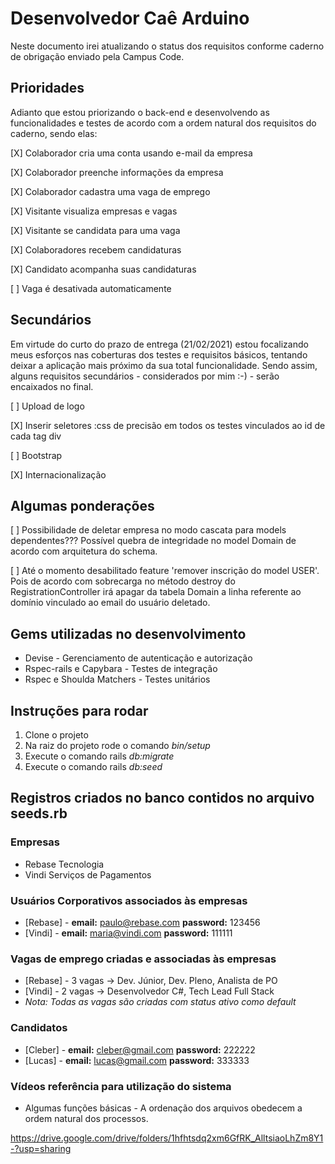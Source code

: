 # Desenvolvedor Caê Arduino 

Neste documento irei atualizando o status dos requisitos conforme caderno
de obrigação enviado pela Campus Code.

## Prioridades

Adianto que estou priorizando o back-end e desenvolvendo as funcionalidades
e testes de acordo com a ordem natural dos requisitos do caderno, sendo elas:

[X] Colaborador cria uma conta usando e-mail da empresa

[X] Colaborador preenche informações da empresa

[X] Colaborador cadastra uma vaga de emprego

[X] Visitante visualiza empresas e vagas

[X] Visitante se candidata para uma vaga

[X] Colaboradores recebem candidaturas

[X] Candidato acompanha suas candidaturas

[ ] Vaga é desativada automaticamente


## Secundários

Em virtude do curto do prazo de entrega (21/02/2021) estou focalizando meus esforços
nas coberturas dos testes e requisitos básicos, tentando deixar a aplicação mais
próximo da sua total funcionalidade.
Sendo assim, alguns requisitos secundários - considerados por mim :-) - serão encaixados no
final.

[ ] Upload de logo

[X] Inserir seletores :css de precisão em todos os testes vinculados ao id de cada tag div

[ ] Bootstrap 

[X] Internacionalização 

## Algumas ponderações

[ ] Possibilidade de deletar empresa no modo cascata para models dependentes??? Possível quebra de integridade no model Domain de acordo com arquitetura do schema.

[ ] Até o momento desabilitado feature 'remover inscrição do model USER'. Pois de acordo com sobrecarga no método destroy do RegistrationController irá apagar da tabela Domain a linha referente ao domínio vinculado ao email do usuário deletado.

## Gems utilizadas no desenvolvimento

* Devise - Gerenciamento de autenticação e autorização 
* Rspec-rails e Capybara - Testes de integração
* Rspec e Shoulda Matchers - Testes unitários

## Instruções para rodar
1. Clone o projeto
2. Na raiz do projeto rode o comando *bin/setup*
3. Execute o comando rails *db:migrate*
4. Execute o comando rails *db:seed*

## Registros criados no banco contidos no arquivo seeds.rb

### Empresas
* Rebase Tecnologia
* Vindi Serviços de Pagamentos

### Usuários Corporativos associados às empresas
* [Rebase] - **email:** paulo@rebase.com **password:** 123456
* [Vindi] - **email:** maria@vindi.com **password:** 111111

### Vagas de emprego criadas e associadas às empresas
* [Rebase] - 3 vagas -> Dev. Júnior, Dev. Pleno, Analista de PO
* [Vindi] - 2 vagas -> Desenvolvedor C#, Tech Lead Full Stack
* *Nota: Todas as vagas são criadas com status ativo como default*

### Candidatos
* [Cleber] - **email:** cleber@gmail.com **password:** 222222
* [Lucas] - **email:** lucas@gmail.com **password:** 333333

### Vídeos referência para utilização do sistema
* Algumas funções básicas - A ordenação dos arquivos obedecem a ordem natural dos processos.

https://drive.google.com/drive/folders/1hfhtsdq2xm6GfRK_AlltsiaoLhZm8Y1-?usp=sharing



